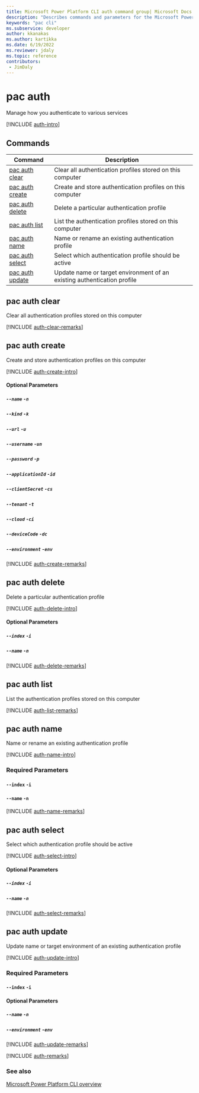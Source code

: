 ```yaml
---
title: Microsoft Power Platform CLI auth command group| Microsoft Docs
description: "Describes commands and parameters for the Microsoft Power Platform CLI auth command group."
keywords: "pac cli"
ms.subservice: developer
author: kkanakas
ms.author: kartikka
ms.date: 6/19/2022
ms.reviewer: jdaly
ms.topic: reference
contributors: 
 - JimDaly
---
```

<!-- 
Do not edit this file. 
This file is generated by a program and any changes will be overwritten when this topic is re-generated.
Use the include files to add additional content to this topic.
-->
# pac auth

Manage how you authenticate to various services

[!INCLUDE [auth-intro](includes/auth-intro.md)]

## Commands

|Command|Description|
|---------|---------|
|[pac auth clear](#pac-auth-clear)|Clear all authentication profiles stored on this computer|
|[pac auth create](#pac-auth-create)|Create and store authentication profiles on this computer|
|[pac auth delete](#pac-auth-delete)|Delete a particular authentication profile|
|[pac auth list](#pac-auth-list)|List the authentication profiles stored on this computer|
|[pac auth name](#pac-auth-name)|Name or rename an existing authentication profile|
|[pac auth select](#pac-auth-select)|Select which authentication profile should be active|
|[pac auth update](#pac-auth-update)|Update name or target environment of an existing authentication profile|


## pac auth clear

Clear all authentication profiles stored on this computer

[!INCLUDE [auth-clear-remarks](includes/auth-clear-remarks.md)]

## pac auth create

Create and store authentication profiles on this computer

[!INCLUDE [auth-create-intro](includes/auth-create-intro.md)]


#### Optional Parameters

##### `--name`	`-n`

##### `--kind`	`-k`

##### `--url`	`-u`

##### `--username`	`-un`

##### `--password`	`-p`

##### `--applicationId`	`-id`

##### `--clientSecret`	`-cs`

##### `--tenant`	`-t`

##### `--cloud`	`-ci`

##### `--deviceCode`	`-dc`

##### `--environment`	`-env`

[!INCLUDE [auth-create-remarks](includes/auth-create-remarks.md)]

## pac auth delete

Delete a particular authentication profile

[!INCLUDE [auth-delete-intro](includes/auth-delete-intro.md)]


#### Optional Parameters

##### `--index`	`-i`

##### `--name`	`-n`

[!INCLUDE [auth-delete-remarks](includes/auth-delete-remarks.md)]

## pac auth list

List the authentication profiles stored on this computer

[!INCLUDE [auth-list-remarks](includes/auth-list-remarks.md)]

## pac auth name

Name or rename an existing authentication profile

[!INCLUDE [auth-name-intro](includes/auth-name-intro.md)]


### Required Parameters

#### `--index`	`-i`

#### `--name`	`-n`

[!INCLUDE [auth-name-remarks](includes/auth-name-remarks.md)]

## pac auth select

Select which authentication profile should be active

[!INCLUDE [auth-select-intro](includes/auth-select-intro.md)]


#### Optional Parameters

##### `--index`	`-i`

##### `--name`	`-n`

[!INCLUDE [auth-select-remarks](includes/auth-select-remarks.md)]

## pac auth update

Update name or target environment of an existing authentication profile

[!INCLUDE [auth-update-intro](includes/auth-update-intro.md)]


### Required Parameters

#### `--index`	`-i`


#### Optional Parameters

##### `--name`	`-n`

##### `--environment`	`-env`

[!INCLUDE [auth-update-remarks](includes/auth-update-remarks.md)]

[!INCLUDE [auth-remarks](includes/auth-remarks.md)]

### See also

[Microsoft Power Platform CLI overview](../introduction.md)